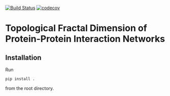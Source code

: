 [![Build Status](https://travis-ci.com/RMeli/TFDofPPIN.svg?token=EifNcegf8usjx9yAqxnK&branch=master)](https://travis-ci.com/RMeli/TFDofPPIN)
[![codecov](https://codecov.io/gh/RMeli/TFDofPPIN/branch/master/graph/badge.svg?token=QVfYDX3saY)](https://codecov.io/gh/RMeli/TFDofPPIN)

# Topological Fractal Dimension of Protein-Protein Interaction Networks

## Installation
Run
```
pip install .
```
from the root directory.
